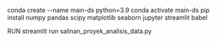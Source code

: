 conda create --name main-ds python=3.9
conda activate main-ds
pip install numpy pandas scipy matplotlib seaborn jupyter streamlit babel

RUN
streamlit run salinan_proyek_analisis_data.py
